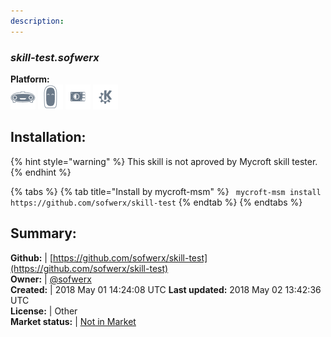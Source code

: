 ```yaml
---
description: 
---
```


### _skill-test.sofwerx_  
  
**Platform:**  
 ![Mark I](../.gitbook/assets/mark-1-icon.png)  ![Mark II](../.gitbook/assets/mark-2-icon.png)  ![Picroft](../.gitbook/assets/picroft-icon.png)  ![plasmoid](../.gitbook/assets/kde.png)   
## Installation:  
{% hint style="warning" %}
This skill is not aproved by Mycroft skill tester.
{% endhint %}
    
{% tabs %}
{% tab title="Install by mycroft-msm" %}
``` mycroft-msm install https://github.com/sofwerx/skill-test```
{% endtab %}
  {% endtabs %}
    
## Summary:  
**Github:** | [https://github.com/sofwerx/skill-test](https://github.com/sofwerx/skill-test)  
**Owner:** | [@sofwerx](https://github.com/sofwerx)  
**Created:** | 2018 May 01 14:24:08 UTC  **Last updated:** 2018 May 02 13:42:36 UTC  
**License:** | Other  
**Market status:** | [Not in Market](https://market.mycroft.ai/skill/)  
